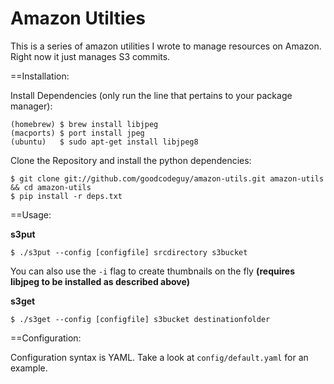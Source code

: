 Amazon Utilties
============

This is a series of amazon utilities I wrote to manage resources on Amazon.  Right now it just manages S3 commits.

==Installation:

Install Dependencies (only run the line that pertains to your package manager):

```
(homebrew) $ brew install libjpeg
(macports) $ port install jpeg
(ubuntu)   $ sudo apt-get install libjpeg8
```

Clone the Repository and install the python dependencies:

```
$ git clone git://github.com/goodcodeguy/amazon-utils.git amazon-utils && cd amazon-utils
$ pip install -r deps.txt
```

==Usage:

__s3put__

```
$ ./s3put --config [configfile] srcdirectory s3bucket
```
You can also use the `-i` flag to create thumbnails on the fly __(requires libjpeg to be installed as described above)__

__s3get__

```
$ ./s3get --config [configfile] s3bucket destinationfolder
```


==Configuration:

Configuration syntax is YAML.  Take a look at `config/default.yaml` for an example.
